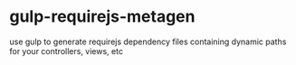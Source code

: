 # gulp-requirejs-metagen
use gulp to generate requirejs dependency files containing dynamic paths for your controllers, views, etc
